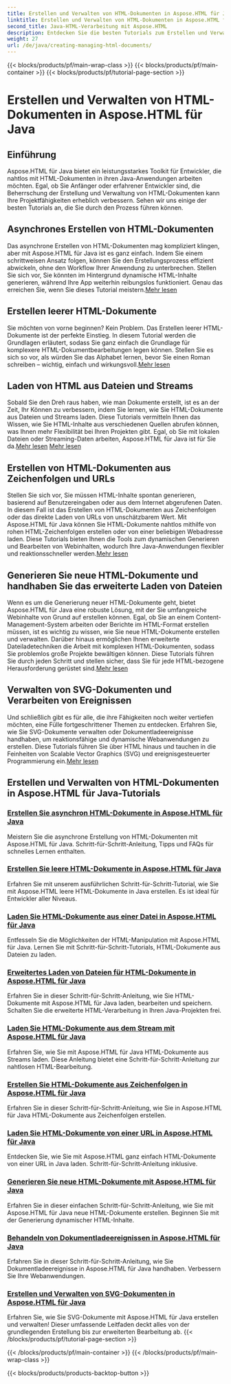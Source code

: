 ```yaml
---
title: Erstellen und Verwalten von HTML-Dokumenten in Aspose.HTML für Java
linktitle: Erstellen und Verwalten von HTML-Dokumenten in Aspose.HTML für Java
second_title: Java-HTML-Verarbeitung mit Aspose.HTML
description: Entdecken Sie die besten Tutorials zum Erstellen und Verwalten von HTML-Dokumenten mit Aspose.HTML für Java. Perfekt für Java-Entwickler, die detaillierte Schritt-für-Schritt-Anleitungen suchen.
weight: 27
url: /de/java/creating-managing-html-documents/
---
```


{{< blocks/products/pf/main-wrap-class >}}
{{< blocks/products/pf/main-container >}}
{{< blocks/products/pf/tutorial-page-section >}}

# Erstellen und Verwalten von HTML-Dokumenten in Aspose.HTML für Java

## Einführung

Aspose.HTML für Java bietet ein leistungsstarkes Toolkit für Entwickler, die nahtlos mit HTML-Dokumenten in ihren Java-Anwendungen arbeiten möchten. Egal, ob Sie Anfänger oder erfahrener Entwickler sind, die Beherrschung der Erstellung und Verwaltung von HTML-Dokumenten kann Ihre Projektfähigkeiten erheblich verbessern. Sehen wir uns einige der besten Tutorials an, die Sie durch den Prozess führen können.

## Asynchrones Erstellen von HTML-Dokumenten

 Das asynchrone Erstellen von HTML-Dokumenten mag kompliziert klingen, aber mit Aspose.HTML für Java ist es ganz einfach. Indem Sie einem schrittweisen Ansatz folgen, können Sie den Erstellungsprozess effizient abwickeln, ohne den Workflow Ihrer Anwendung zu unterbrechen. Stellen Sie sich vor, Sie könnten im Hintergrund dynamische HTML-Inhalte generieren, während Ihre App weiterhin reibungslos funktioniert. Genau das erreichen Sie, wenn Sie dieses Tutorial meistern.[Mehr lesen](./create-html-documents-async/)

## Erstellen leerer HTML-Dokumente

Sie möchten von vorne beginnen? Kein Problem. Das Erstellen leerer HTML-Dokumente ist der perfekte Einstieg. In diesem Tutorial werden die Grundlagen erläutert, sodass Sie ganz einfach die Grundlage für komplexere HTML-Dokumentbearbeitungen legen können. Stellen Sie es sich so vor, als würden Sie das Alphabet lernen, bevor Sie einen Roman schreiben – wichtig, einfach und wirkungsvoll.[Mehr lesen](./create-empty-html-documents/)

## Laden von HTML aus Dateien und Streams

 Sobald Sie den Dreh raus haben, wie man Dokumente erstellt, ist es an der Zeit, Ihr Können zu verbessern, indem Sie lernen, wie Sie HTML-Dokumente aus Dateien und Streams laden. Diese Tutorials vermitteln Ihnen das Wissen, wie Sie HTML-Inhalte aus verschiedenen Quellen abrufen können, was Ihnen mehr Flexibilität bei Ihren Projekten gibt. Egal, ob Sie mit lokalen Dateien oder Streaming-Daten arbeiten, Aspose.HTML für Java ist für Sie da.[Mehr lesen](./load-html-documents-from-file/) [Mehr lesen](./load-html-documents-from-stream/)

## Erstellen von HTML-Dokumenten aus Zeichenfolgen und URLs

Stellen Sie sich vor, Sie müssen HTML-Inhalte spontan generieren, basierend auf Benutzereingaben oder aus dem Internet abgerufenen Daten. In diesem Fall ist das Erstellen von HTML-Dokumenten aus Zeichenfolgen oder das direkte Laden von URLs von unschätzbarem Wert. Mit Aspose.HTML für Java können Sie HTML-Dokumente nahtlos mithilfe von rohen HTML-Zeichenfolgen erstellen oder von einer beliebigen Webadresse laden. Diese Tutorials bieten Ihnen die Tools zum dynamischen Generieren und Bearbeiten von Webinhalten, wodurch Ihre Java-Anwendungen flexibler und reaktionsschneller werden.[Mehr lesen](./create-html-documents-from-string/)

## Generieren Sie neue HTML-Dokumente und handhaben Sie das erweiterte Laden von Dateien

Wenn es um die Generierung neuer HTML-Dokumente geht, bietet Aspose.HTML für Java eine robuste Lösung, mit der Sie umfangreiche Webinhalte von Grund auf erstellen können. Egal, ob Sie an einem Content-Management-System arbeiten oder Berichte im HTML-Format erstellen müssen, ist es wichtig zu wissen, wie Sie neue HTML-Dokumente erstellen und verwalten. Darüber hinaus ermöglichen Ihnen erweiterte Dateiladetechniken die Arbeit mit komplexen HTML-Dokumenten, sodass Sie problemlos große Projekte bewältigen können. Diese Tutorials führen Sie durch jeden Schritt und stellen sicher, dass Sie für jede HTML-bezogene Herausforderung gerüstet sind.[Mehr lesen](./generate-new-html-documents/)

## Verwalten von SVG-Dokumenten und Verarbeiten von Ereignissen

 Und schließlich gibt es für alle, die ihre Fähigkeiten noch weiter vertiefen möchten, eine Fülle fortgeschrittener Themen zu entdecken. Erfahren Sie, wie Sie SVG-Dokumente verwalten oder Dokumentladeereignisse handhaben, um reaktionsfähige und dynamische Webanwendungen zu erstellen. Diese Tutorials führen Sie über HTML hinaus und tauchen in die Feinheiten von Scalable Vector Graphics (SVG) und ereignisgesteuerter Programmierung ein.[Mehr lesen](./create-manage-svg-documents/)

## Erstellen und Verwalten von HTML-Dokumenten in Aspose.HTML für Java-Tutorials
### [Erstellen Sie asynchron HTML-Dokumente in Aspose.HTML für Java](./create-html-documents-async/)
Meistern Sie die asynchrone Erstellung von HTML-Dokumenten mit Aspose.HTML für Java. Schritt-für-Schritt-Anleitung, Tipps und FAQs für schnelles Lernen enthalten.
### [Erstellen Sie leere HTML-Dokumente in Aspose.HTML für Java](./create-empty-html-documents/)
Erfahren Sie mit unserem ausführlichen Schritt-für-Schritt-Tutorial, wie Sie mit Aspose.HTML leere HTML-Dokumente in Java erstellen. Es ist ideal für Entwickler aller Niveaus.
### [Laden Sie HTML-Dokumente aus einer Datei in Aspose.HTML für Java](./load-html-documents-from-file/)
Entfesseln Sie die Möglichkeiten der HTML-Manipulation mit Aspose.HTML für Java. Lernen Sie mit Schritt-für-Schritt-Tutorials, HTML-Dokumente aus Dateien zu laden.
### [Erweitertes Laden von Dateien für HTML-Dokumente in Aspose.HTML für Java](./advanced-file-loading-html-documents/)
Erfahren Sie in dieser Schritt-für-Schritt-Anleitung, wie Sie HTML-Dokumente mit Aspose.HTML für Java laden, bearbeiten und speichern. Schalten Sie die erweiterte HTML-Verarbeitung in Ihren Java-Projekten frei.
### [Laden Sie HTML-Dokumente aus dem Stream mit Aspose.HTML für Java](./load-html-documents-from-stream/)
Erfahren Sie, wie Sie mit Aspose.HTML für Java HTML-Dokumente aus Streams laden. Diese Anleitung bietet eine Schritt-für-Schritt-Anleitung zur nahtlosen HTML-Bearbeitung.
### [Erstellen Sie HTML-Dokumente aus Zeichenfolgen in Aspose.HTML für Java](./create-html-documents-from-string/)
Erfahren Sie in dieser Schritt-für-Schritt-Anleitung, wie Sie in Aspose.HTML für Java HTML-Dokumente aus Zeichenfolgen erstellen.
### [Laden Sie HTML-Dokumente von einer URL in Aspose.HTML für Java](./load-html-documents-from-url/)
Entdecken Sie, wie Sie mit Aspose.HTML ganz einfach HTML-Dokumente von einer URL in Java laden. Schritt-für-Schritt-Anleitung inklusive.
### [Generieren Sie neue HTML-Dokumente mit Aspose.HTML für Java](./generate-new-html-documents/)
Erfahren Sie in dieser einfachen Schritt-für-Schritt-Anleitung, wie Sie mit Aspose.HTML für Java neue HTML-Dokumente erstellen. Beginnen Sie mit der Generierung dynamischer HTML-Inhalte.
### [Behandeln von Dokumentladeereignissen in Aspose.HTML für Java](./handle-document-load-events/)
Erfahren Sie in dieser Schritt-für-Schritt-Anleitung, wie Sie Dokumentladeereignisse in Aspose.HTML für Java handhaben. Verbessern Sie Ihre Webanwendungen.
### [Erstellen und Verwalten von SVG-Dokumenten in Aspose.HTML für Java](./create-manage-svg-documents/)
Erfahren Sie, wie Sie SVG-Dokumente mit Aspose.HTML für Java erstellen und verwalten! Dieser umfassende Leitfaden deckt alles von der grundlegenden Erstellung bis zur erweiterten Bearbeitung ab.
{{< /blocks/products/pf/tutorial-page-section >}}

{{< /blocks/products/pf/main-container >}}
{{< /blocks/products/pf/main-wrap-class >}}

{{< blocks/products/products-backtop-button >}}
